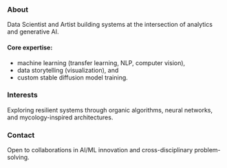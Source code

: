 ### About

Data Scientist and Artist building systems at the intersection of analytics and generative AI.

#### Core expertise: 
- machine learning (transfer learning, NLP, computer vision),
- data storytelling (visualization), and
- custom stable diffusion model training.

### Interests

Exploring resilient systems through organic algorithms, neural networks, and mycology-inspired architectures.

### Contact

Open to collaborations in AI/ML innovation and cross-disciplinary problem-solving.
